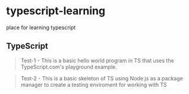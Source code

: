 # typescript-learning
place for learning typescript

## TypeScript
  >Test-1 - This is a basic hello world program in TS that uses the TypeScript.com's playground example.
  
  
  >Test-2 - This is a basic skeleton of TS using Node.js as a package manager to create a testing enviroment for working with TS

